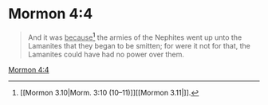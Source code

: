 # Mormon 4:4

> And it was <u>because</u>[^a] the armies of the Nephites went up unto the Lamanites that they began to be smitten; for were it not for that, the Lamanites could have had no power over them.

[Mormon 4:4](https://www.churchofjesuschrist.org/study/scriptures/bofm/morm/4?lang=eng&id=p4#p4)


[^a]: [[Mormon 3.10|Morm. 3:10 (10–11)]][[Mormon 3.11|]].  
